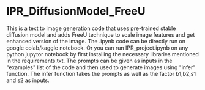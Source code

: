# IPR_DiffusionModel_FreeU

This is a text to image generation code that uses pre-trained stable diffusion model and adds FreeU technique to scale image features and get enhanced version of the image.
The .ipynb code can be directly run on google colab/kaggle notebook.
Or you can run IPR_project.ipynb on any python jupytor notebook by first installing the necessary libraries mentioned in the requirements.txt.
The prompts can be given as inputs in the "examples" list of the code and then used to generate images using "infer" function.
The infer function takes the prompts as well as the factor b1,b2,s1 and s2 as inputs.
